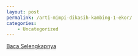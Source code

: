 ```yaml
---
layout: post
permalink: /arti-mimpi-dikasih-kambing-1-ekor/
categories:
    - Uncategorized
---
```


[Baca Selengkapnya](/10)